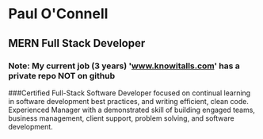 # Paul O'Connell
## MERN Full Stack Developer
### Note: My current job (3 years) 'www.knowitalls.com' has a private repo NOT on github
###Certified Full-Stack Software Developer focused on continual learning in software development best practices, and writing efficient, clean code. Experienced Manager with a demonstrated skill of building engaged teams, business management, client support, problem solving, and software development.

<!--
**pauloconnell/pauloconnell** is a ✨ _special_ ✨ repository because its `README.md` (this file) appears on your GitHub profile.

Here are some ideas to get you started:

- 🔭 I’m currently working on ...MERN Full Stack
- 🌱 I’m currently learning ...reducing time and space complexity of LeetCode Code Challenge Solutions
- 👯 I’m looking to collaborate on ... Software Development
- 🤔 I’m looking for help with ...
- 💬 Ask me about ...Test Center Web App
- 📫 How to reach me: https://codepen.io/p_ollie/pen/ayJXyZ
- 😄 Pronouns: Mr.
- ⚡ Fun fact: Just did first winter camping adventure at the off-grid cabin up north - it all worked! good times:)
-->
